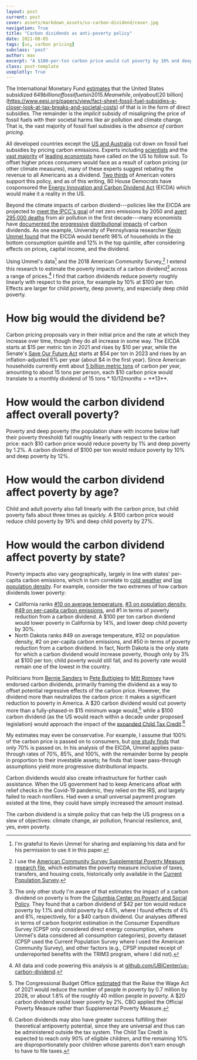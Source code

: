 ```yaml
---
layout: post
current: post
cover: assets/markdown_assets/us-carbon-dividend/cover.jpg
navigation: True
title: "Carbon dividends as anti-poverty policy"
date: 2021-08-05
tags: [us, carbon pricing]
subclass: 'post'
author: max
excerpt: "A $100-per-ton carbon price would cut poverty by 10% and deep child poverty by 27%."
class: post-template
useplotly: True
---
```


The International Monetary Fund [estimates](https://www.imf.org/en/Publications/WP/Issues/2019/05/02/Global-Fossil-Fuel-Subsidies-Remain-Large-An-Update-Based-on-Country-Level-Estimates-46509) that the United States subsidized $649 billion of fossil fuels in 2015.
Meanwhile, only about [$20 billion](https://www.eesi.org/papers/view/fact-sheet-fossil-fuel-subsidies-a-closer-look-at-tax-breaks-and-societal-costs) of that is in the form of direct subsidies.
The remainder is the _implicit_ subsidy of misaligning the price of fossil fuels with their societal harms like air pollution and climate change.
That is, the vast majority of fossil fuel subsidies is the _absence of carbon pricing_.

All developed countries except the [US and Australia](https://citizensclimatelobby.org/laser-talks/carbon-prices-around-world/) cut down on fossil fuel subsidies by pricing carbon emissions.
Experts including [scientists](https://academic.oup.com/bioscience/advance-article/doi/10.1093/biosci/biab079/6325731) and the [vast majority](https://www.igmchicago.org/surveys/carbon-taxes-ii/) of [leading economists](http://econstatement.org) have called on the US to follow suit.
To offset higher prices consumers would face as a result of carbon pricing (or other climate measures), many of these experts suggest rebating the revenue to all Americans as a dividend.
[Two thirds](https://clcouncil.org/morning-consult-poll.pdf) of American voters support this policy, and as of this writing, 80 House Democrats have cosponsored the [Energy Innovation and Carbon Dividend Act](https://energyinnovationact.org/) (EICDA) which would make it a reality in the US.

Beyond the climate impacts of carbon dividend---policies like the EICDA are projected to [meet the IPCC's goal](https://www.nature.com/articles/s41558-020-0880-3) of net zero emissions by 2050 and [avert 295,000 deaths](https://www.nature.com/articles/nclimate2935) from air pollution in the first decade---many economists have [documented the](https://www.energypolicy.columbia.edu/sites/default/files/pictures/CGEP_Distributional_Implications_CarbonTax.pdf) [progressive](https://taxfoundation.org/carbon-tax/) [distributional](https://www.rff.org/publications/data-tools/carbon-pricing-calculator/) [impacts](https://www.peoplespolicyproject.org/wp-content/uploads/2018/09/CarbonTax.pdf) of carbon dividends.
As one example, University of Pennsylvania researcher [Kevin Ummel found](https://citizensclimatelobby.org/household-impact-study/) that the EICDA would benefit 96% of households in the bottom consumption quintile and 12% in the top quintile, after considering effects on prices, capital income, and the dividend.

Using Ummel's data[^ummel] and the 2018 American Community Survey,[^acsspm] I extend this research to estimate the poverty impacts of a carbon dividend[^cpsp] across a range of prices.[^code]
I find that carbon dividends reduce poverty roughly linearly with respect to the price, for example by 10% at $100 per ton. Effects are larger for child poverty, deep poverty, and especially deep child poverty.

[^ummel]: I'm grateful to Kevin Ummel for sharing and explaining his data and for his permission to use it in this paper.

[^acsspm]: I use the [American Community Survey Supplemental Poverty Measure research file](https://www.census.gov/data/datasets/time-series/demo/supplemental-poverty-measure/acs-research-files.html), which estimates the poverty measure inclusive of taxes, transfers, and housing costs, historically only available in the [Current Population Survey](https://www.census.gov/library/publications/2020/demo/p60-272.html).

[^cpsp]: The only other study I'm aware of that estimates the impact of a carbon dividend on poverty is from the [Columbia Center on Poverty and Social Policy](https://www.povertycenter.columbia.edu/news-internal/carbontax). They found that a carbon dividend of $42 per ton would reduce poverty by 1.1% and child poverty by 4.6%, where I found effects of 4% and 8%, respectively, for a $40 carbon dividend. Our analyses differed in terms of carbon footprint estimation in the Consumer Expenditure Survey (CPSP only considered direct energy consumption, where Ummel's data considered all consumption categories), poverty dataset (CPSP used the Current Population Survey where I used the American Community Survey), and other factors (e.g., CPSP imputed receipt of underreported benefits with the TRIM3 program, where I did not).

[^code]: All data and code powering this analysis is at [github.com/UBICenter/us-carbon-dividend](http://github.com/UBICenter/us-carbon-dividend).

# How big would the dividend be?

Carbon pricing proposals vary in their initial price and the rate at which they increase over time, though they do all increase in some way.
The EICDA starts at $15 per metric ton in 2021 and rises by $10 per year, while the Senate's [Save Our Future Act](https://www.whitehouse.senate.gov/news/release/whitehouse-and-schatz-introduce-save-our-future-act-to-charge-big-polluters-for-emissions-redirect-trillions-to-american-families-and-communities-harmed-by-pollution) starts at $54 per ton in 2023 and rises by an inflation-adjusted 6% per year (about $4 in the first year).
Since American households currently emit about [5 billion metric tons](https://www.rff.org/publications/data-tools/carbon-pricing-calculator/) of carbon per year, amounting to about 15 tons per person, each $10 carbon price would translate to a monthly dividend of 15 tons * $10 / 12 months = **$13**.

<div>
  <script>
    $(document).ready(function(){
      $("#graph_graph_1_2").load("{{site.baseurl}}assets/markdown_assets/us-carbon-dividend/dividend.html");
    });
  </script>
</div>
<div id = "graph_graph_1_2"></div>

# How would the carbon dividend affect overall poverty?

Poverty and deep poverty (the population share with income below half their poverty threshold) fall roughly linearly with respect to the carbon price: each $10 carbon price would reduce poverty by 1% and deep poverty by 1.2%. A carbon dividend of $100 per ton would reduce poverty by 10% and deep poverty by 12%.

<div>
  <script>
    $(document).ready(function(){
      $("#graph_graph_3_1").load("{{site.baseurl}}assets/markdown_assets/us-carbon-dividend/pov_line.html");
    });
  </script>
</div>
<div id = "graph_graph_3_1"></div>

# How would the carbon dividend affect poverty by age?

Child and adult poverty also fall linearly with the carbon price, but child poverty falls about three times as quickly. A $100 carbon price would reduce child poverty by 19% and deep child poverty by 27%.

<div>
  <script>
    $(document).ready(function(){
      $("#graph_graph_5_1").load("{{site.baseurl}}assets/markdown_assets/us-carbon-dividend/age.html");
    });
  </script>
</div>
<div id = "graph_graph_5_1"></div>

# How would the carbon dividend affect poverty by state?

Poverty impacts also vary geographically, largely in line with states' per-capita carbon emissions, which in turn correlate to [cold weather](https://doi.org/10.1016/S0928-7655(00)00027-0) and [low population density](https://www.sciencedirect.com/science/article/abs/pii/S0301421516300167?via%3Dihub). For example, consider the two extremes of how carbon dividends lower poverty:

* California ranks [#10 on average temperature](http://www.usa.com/rank/us--average-temperature--state-rank.htm), [#3 on population density](https://skyscraperpage.com/forum/showthread.php?t=211827), [#49 on per-capita carbon emissions](https://www.eia.gov/environment/emissions/state/analysis/), and #1 in terms of poverty reduction from a carbon dividend. A \$100 per ton carbon dividend would lower poverty in California by 14%, and lower deep child poverty by 30%.
* North Dakota ranks #49 on average temperature, #32 on population density, #2 on per-capita carbon emissions, and #50 in terms of poverty reduction from a carbon dividend. In fact, North Dakota is the only state for which a carbon dividend would increase poverty, though only by 3% at $100 per ton; child poverty would still fall, and its poverty rate would remain one of the lowest in the country.

<div>
  <script>
    $(document).ready(function(){
      $("#graph_graph_7_1").load("{{site.baseurl}}assets/markdown_assets/us-carbon-dividend/map.html");
    });
  </script>
</div>
<div id = "graph_graph_7_1"></div>

Politicians from [Bernie Sanders](https://grist.org/climate-energy/sanders-and-boxer-introduce-fee-and-dividend-climate-bill-greens-tickled-pink/) to [Pete Buttigieg](https://thehill.com/policy/energy-environment/444330-buttigieg-climate-plan-includes-a-carbon-tax) to [Mitt Romney](https://twitter.com/citizensclimate/status/1369059303995437058) have endorsed carbon dividends, primarily framing the dividend as a way to offset potential regressive effects of the carbon price.
However, the dividend more than neutralizes the carbon price: it makes a significant reduction to poverty in America. A $20 carbon dividend would cut poverty more than a fully-phased-in $15 minimum wage would,[^mw] while a $100 carbon dividend (as the US would reach within a decade under proposed legislation) would approach the impact of the [expanded Child Tax Credit](http://ubicenter.org/advance-ctc).[^ctc]

My estimates may even be conservative. For example, I assume that 100% of the carbon price is passed on to consumers, but [one study finds](https://cowles.yale.edu/sites/default/files/files/pub/d20/d2038-r.pdf) that only 70% is passed on. In his analysis of the EICDA, Ummel applies pass-through rates of 70%, 85%, and 100%, with the remainder borne by people in proportion to their investable assets; he finds that lower pass-through assumptions yield more progressive distributional impacts.

Carbon dividends would also create infrastructure for further cash assistance.
When the US government had to keep Americans afloat with relief checks in the Covid-19 pandemic, they relied on the IRS, and largely failed to reach nonfilers.
Had even a small universal payment program existed at the time, they could have simply increased the amount instead.

The carbon dividend is a simple policy that can help the US progress on a slew of objectives: climate change, air pollution, financial resilience, and, yes, even poverty.

[^mw]: The Congressional Budget Office [estimated](https://www.cbo.gov/publication/55681) that the Raise the Wage Act of 2021 would reduce the number of people in poverty by 0.7 million by 2028, or about 1.8% of the roughly 40 million people in poverty. A $20 carbon dividend would lower poverty by 2%. CBO applied the Official Poverty Measure rather than Supplemental Poverty Measure.

[^ctc]: Carbon dividends may also have greater success fulfilling their theoretical antipoverty potential, since they are universal and thus can be administered outside the tax system. The Child Tax Credit is expected to reach only 90% of eligible children, and the remaining 10% are disproportionately poor children whose parents don't earn enough to have to file taxes.
